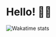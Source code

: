 <h1>
  Hello! 👋🏽
</h1>

<!--START_SECTION:waka-->
![Wakatime stats](https://github-readme-stats.vercel.app/api/klp1130?username=USERNAME)
<!--END_SECTION:waka-->

